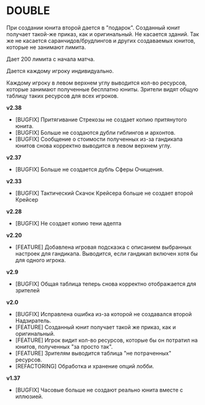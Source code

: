 # DOUBLE

При создании юнита второй дается в "подарок". Созданный юнит получает такой-же приказ, как и оригинальный. Не касается зданий. Так же не касается саранчидов/брудлингов и других создаваемых юнитов, которые не занимают лимита.

Дает 200 лимита с начала матча.

Дается каждому игроку индивидуально.

Каждому игроку в левом верхнем углу выводится кол-во ресурсов, которые занимают полученные бесплатно юниты. Зрители видят общую таблицу таких ресурсов для всех игроков. 

**v2.38**

* [BUGFIX] Притягивание Стрекозы не создает копию притянутого юнита.
* [BUGFIX] Больше не создаются дубли гиблингов и архонтов.
* [BUGFIX] Сообщение о стоимости полученных из-за гандикапа юнитов снова корректно выводится в левом верхнем углу.

**v2.37**

* [BUGFIX] Больше не создается дубль Сферы Очищения.

**v2.33**

* [BUGFIX] Тактический Скачок Крейсера больше не создает второй Крейсер

**v2.28**

* [BUGFIX] Не создает копию тени адепта

**v2.20**

* [FEATURE] Добавлена игровая подсказка с описанием выбранных настроек для гандикапа. Выводится, если гандикап включен хотя бы для одного игрока.

**v2.9**

* [BUGFIX] Общая таблица теперь снова корректно отображается для зрителей

**v2.0**

* [BUGFIX] Исправлена ошибка из-за которой не создавался второй Надзиратель.
* [FEATURE] Созданный юнит получает такой же приказ, как и оригинальный.
* [FEATURE] Игрок видит кол-во ресурсов, которые бы он потратил на юнитов, полученных "за просто так".
* [FEATURE] Зрителям выводится таблица "не потраченных" ресурсов.
* [REFACTORING] Обработка и хранение опций лобби.

**v1.37**

* [BUGFIX] Часовые больше не создают реально юнита вместе с иллюзией.
